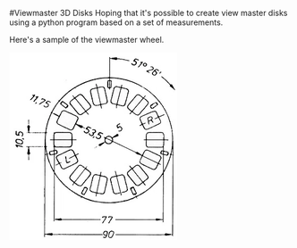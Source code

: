 #Viewmaster 3D Disks
Hoping that it's possible to create view master disks using a python program based on a set of measurements. 

Here's a sample of the viewmaster wheel.

![viewmaster disk](View-Master-DinNorm.jpg)
